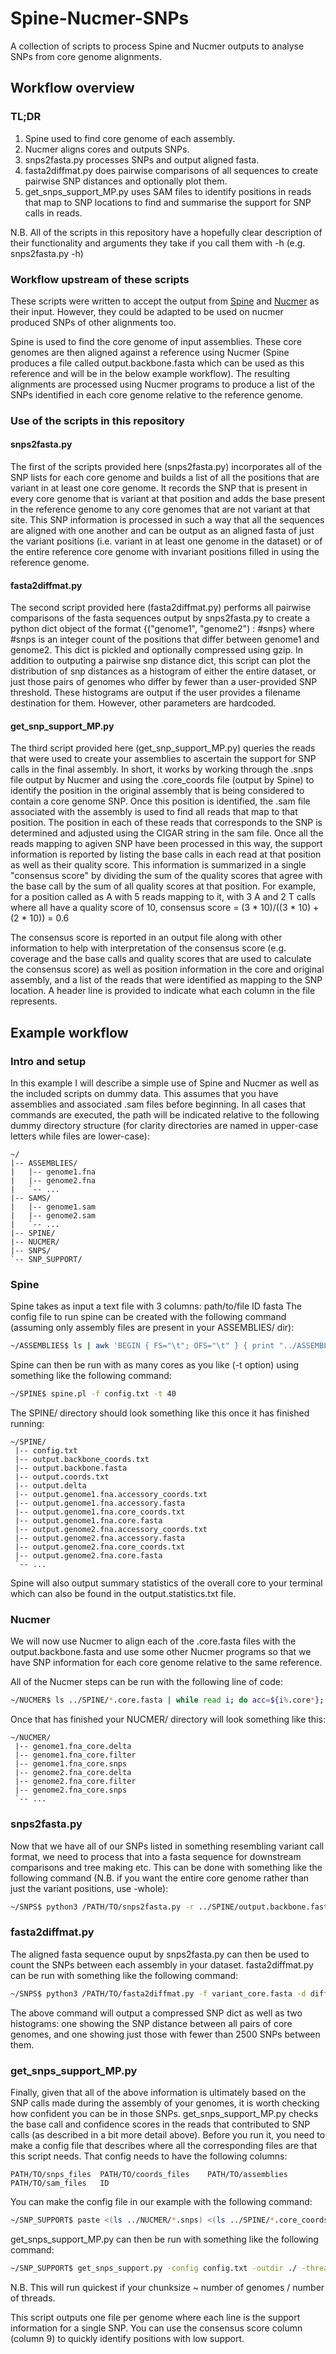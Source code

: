 # Spine-Nucmer-SNPs
 A collection of scripts to process Spine and Nucmer outputs to analyse SNPs from core genome alignments.

## Workflow overview

### TL;DR

1. Spine used to find core genome of each assembly.
2. Nucmer aligns cores and outputs SNPs.
3. snps2fasta.py processes SNPs and output aligned fasta.
4. fasta2diffmat.py does pairwise comparisons of all sequences to create pairwise SNP distances and optionally plot them.
5. get_snps_support_MP.py uses SAM files to identify positions in reads that map to SNP locations to find and summarise the support for SNP calls in reads.

N.B. All of the scripts in this repository have a hopefully clear description of their functionality and arguments they take if you call them with -h (e.g. snps2fasta.py -h)

### Workflow upstream of these scripts

These scripts were written to accept the output from [Spine](https://github.com/egonozer/Spine) and [Nucmer](http://mummer.sourceforge.net/) as their input. However, they could be adapted to be used on nucmer produced SNPs of other alignments too.

Spine is used to find the core genome of input assemblies. These core genomes are then aligned against a reference using Nucmer (Spine produces a file called output.backbone.fasta which can be used as this reference and will be in the below example workflow). The resulting alignments are processed using Nucmer programs to produce a list of the SNPs identified in each core genome relative to the reference genome.

### Use of the scripts in this repository

#### snps2fasta.py

The first of the scripts provided here (snps2fasta.py) incorporates all of the SNP lists for each core genome and builds a list of all the positions that are variant in at least one core genome. It records the SNP that is present in every core genome that is variant at that position and adds the base present in the reference genome to any core genomes that are not variant at that site. This SNP information is processed in such a way that all the sequences are aligned with one another and can be output as an aligned fasta of just the variant positions (i.e. variant in at least one genome in the dataset) or of the entire reference core genome with invariant positions filled in using the reference genome.

#### fasta2diffmat.py

The second script provided here (fasta2diffmat.py) performs all pairwise comparisons of the fasta sequences output by snps2fasta.py to create a python dict object of the format {("genome1", "genome2") : #snps} where #snps is an integer count of the positions that differ between genome1 and genome2. This dict is pickled and optionally compressed using gzip. In addition to outputing a pairwise snp distance dict, this script can plot the distribution of snp distances as a histogram of either the entire dataset, or just those pairs of genomes who differ by fewer than a user-provided SNP threshold. These histograms are output if the user provides a filename destination for them. However, other parameters are hardcoded.

#### get_snp_support_MP.py

The third script provided here (get_snp_support_MP.py) queries the reads that were used to create your assemblies to ascertain the support for SNP calls in the final assembly. In short, it works by working through the .snps file output by Nucmer and using the .core_coords file (output by Spine) to identify the position in the original assembly that is being considered to contain a core genome SNP. Once this position is identified, the .sam file associated with the assembly is used to find all reads that map to that position. The position in each of these reads that corresponds to the SNP is determined and adjusted using the CIGAR string in the sam file. Once all the reads mapping to agiven SNP have been processed in this way, the support information is reported by listing the base calls in each read at that position as well as their quality score. This information is summarized in a single "consensus score" by dividing the sum of the quality scores that agree with the base call by the sum of all quality scores at that position. For example, for a position called as A with 5 reads mapping to it, with 3 A and 2 T calls where all have a quality score of 10, consensus score = (3 * 10)/((3 * 10) + (2 * 10)) = 0.6

The consensus score is reported in an output file along with other information to help with interpretation of the consensus score (e.g. coverage and the base calls and quality scores that are used to calculate the consensus score) as well as position information in the core and original assembly, and a list of the reads that were identified as mapping to the SNP location. A header line is provided to indicate what each column in the file represents.


## Example workflow

### Intro and setup

In this example I will describe a simple use of Spine and Nucmer as well as the included scripts on dummy data. This assumes that you have assemblies and associated .sam files before  beginning. In all cases that commands are executed, the path will be indicated relative to the following dummy directory structure (for clarity directories are named in upper-case letters while files are lower-case):

```
~/
|-- ASSEMBLIES/
|   |-- genome1.fna
|   |-- genome2.fna
|   `-- ...
|-- SAMS/
|   |-- genome1.sam
|   |-- genome2.sam
|   `-- ...
|-- SPINE/
|-- NUCMER/
|-- SNPS/
`-- SNP_SUPPORT/
```

### Spine

Spine takes as input a text file with 3 columns: path/to/file	ID	fasta
The config file to run spine can be created with the following command (assuming only assembly files are present in your ASSEMBLIES/ dir):

```bash
~/ASSEMBLIES$ ls | awk 'BEGIN { FS="\t"; OFS="\t" } { print "../ASSEMBLIES/"$1, $1, "fasta" }' > ../SPINE/config.txt
```

Spine can then be run with as many cores as you like (-t option) using something like the following command:

```bash
~/SPINE$ spine.pl -f config.txt -t 40
```
The SPINE/ directory should look something like this once it has finished running:

```
~/SPINE/
 |-- config.txt
 |-- output.backbone_coords.txt
 |-- output.backbone.fasta
 |-- output.coords.txt
 |-- output.delta
 |-- output.genome1.fna.accessory_coords.txt
 |-- output.genome1.fna.accessory.fasta
 |-- output.genome1.fna.core_coords.txt
 |-- output.genome1.fna.core.fasta
 |-- output.genome2.fna.accessory_coords.txt
 |-- output.genome2.fna.accessory.fasta
 |-- output.genome2.fna.core_coords.txt
 |-- output.genome2.fna.core.fasta
 `-- ...
```

Spine will also output summary statistics of the overall core to your terminal which can also be found in the output.statistics.txt file.

### Nucmer

We will now use Nucmer to align each of the .core.fasta files with the output.backbone.fasta and use some other Nucmer programs so that we have SNP information for each core genome relative to the same reference.

All of the Nucmer steps can be run with the following line of code:

```bash
~/NUCMER$ ls ../SPINE/*.core.fasta | while read i; do acc=${i%.core*}; acc=${acc#../SPINE/output.}; nucmer --prefix=${acc}_core ../SPINE/output.backbone.fasta $i; delta-filter -r -q ${acc}_core.delta > ${acc}_core.filter; show-snps -Clr ${acc}_core.filter > ${acc}_core.snps; done
```

Once that has finished your NUCMER/ directory will look something like this:

```
~/NUCMER/
 |-- genome1.fna_core.delta
 |-- genome1.fna_core.filter
 |-- genome1.fna_core.snps
 |-- genome2.fna_core.delta
 |-- genome2.fna_core.filter
 |-- genome2.fna_core.snps
 `-- ...
```

### snps2fasta.py

Now that we have all of our SNPs listed in something resembling variant call format, we need to process that into a fasta sequence for downstream comparisons and tree making etc. This can be done with something like the following command (N.B. if you want the entire core genome rather than just the variant positions, use -whole):

```bash
~/SNPS$ python3 /PATH/TO/snps2fasta.py -r ../SPINE/output.backbone.fasta -f variant_core.fasta -p '(.*)_core\.snps' ../NUCMER/*.snps
```

### fasta2diffmat.py

The aligned fasta sequence ouput by snps2fasta.py can then be used to count the SNPs between each assembly in your dataset. fasta2diffmat.py can be run with something like the following command:

```bash
~/SNPS$ python3 /PATH/TO/fasta2diffmat.py -f variant_core.fasta -d diff_dict.pkl -z -t 20 -g SNP_dist_hist.png -c under_2500_SNP_dist_hist.png -ct 2500
```

The above command will output a compressed SNP dict as well as two histograms: one showing the SNP distance between all pairs of core genomes, and one showing just those with fewer than 2500 SNPs between them.

### get_snps_support_MP.py

Finally, given that all of the above information is ultimately based on the SNP calls made during the assembly of your genomes, it is worth checking how confident you can be in those SNPs. get_snps_support_MP.py checks the base call and confidence scores in the reads that contributed to SNP calls (as described in a bit more detail above). Before you run it, you need to make a config file that describes where all the corresponding files are that this script needs. That config needs to have the following columns:

```
PATH/TO/snps_files	PATH/TO/coords_files	PATH/TO/assemblies	PATH/TO/sam_files	ID
```

You can make the config file in our example with the following command:

```bash
~/SNP_SUPPORT$ paste <(ls ../NUCMER/*.snps) <(ls ../SPINE/*.core_coords.txt) <(ls ../ASSEMBLIES/*.fna) <(ls ../SAMS/*.sam) <(ls ../SAMS/) | awk '{gsub("../SAMS/","",$5)}1 {gsub(".sam","",$5)}1' | sed 's/ /\t/g' > config.txt
```

get_snps_support_MP.py can then be run with something like the following command:

```bash
~/SNP_SUPPORT$ get_snps_support.py -config config.txt -outdir ./ -threads 20 -chunksize 10 -pickle
```
 N.B. This will run quickest if your chunksize ~ number of genomes / number of threads.

 This script outputs one file per genome where each line is the support information for a single SNP. You can use the consensus score column (column 9) to quickly identify positions with low support.